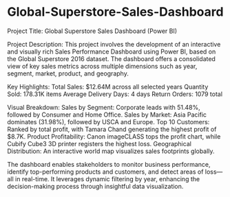 # Global-Superstore-Sales-Dashboard

Project Title: Global Superstore Sales Dashboard (Power BI)

Project Description:
This project involves the development of an interactive and visually rich Sales Performance Dashboard using Power BI, based on the Global Superstore 2016 dataset. The dashboard offers a consolidated view of key sales metrics across multiple dimensions such as year, segment, market, product, and geography.

Key Highlights:
Total Sales: $12.64M across all selected years
Quantity Sold: 178.31K items
Average Delivery Days: 4 days
Return Orders: 1079 total

Visual Breakdown:
Sales by Segment: Corporate leads with 51.48%, followed by Consumer and Home Office.
Sales by Market: Asia Pacific dominates (31.98%), followed by USCA and Europe.
Top 10 Customers: Ranked by total profit, with Tamara Chand generating the highest profit of $8.7K.
Product Profitability: Canon imageCLASS tops the profit chart, while Cubify Cube3 3D printer registers the highest loss.
Geographical Distribution: An interactive world map visualizes sales footprints globally.

The dashboard enables stakeholders to monitor business performance, identify top-performing products and customers, and detect areas of loss—all in real-time. It leverages dynamic filtering by year, enhancing the decision-making process through insightful data visualization.

